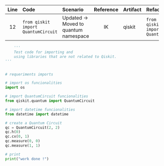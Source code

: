 | Line | Code | Scenario | Reference | Artifact | Refactoring |   
| :--: | :--- | :------- | :-------: | :------- | :---------- | 
| 12 | `from qiskit import QuantumCircuit` | Updated -> Moved to quantum namespace | IK | qiskit | `from qiskit.quantum import QuantumCircuit` |

```python
    '''
    Test code for importing and 
    using libraries that are not related to Qiskit.
'''


# requeriments imports

# import os funcionalities
import os

# import QuantumCircuit funcionalities
from qiskit.quantum import QuantumCircuit

# import datetime funcionalities
from datetime import datetime

# create a Quantum Circuit
qc = QuantumCircuit(2, 2)
qc.h(0)
qc.cx(0, 1)
qc.measure(0, 0)
qc.measure(1, 1)

# print
print("work done !")
```